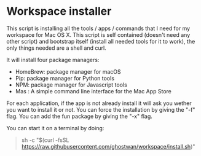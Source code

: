 # Workspace installer

This script is installing all the tools / apps / commands that I need for my workspace for Mac OS X.
This script is self contained (doesn't need any other script) and bootstrap itself (install all needed tools for it to work), the only things needed are a shell and curl.
  
It will install four package managers:
 - HomeBrew: package manager for macOS
 - Pip: package manager for Python tools
 - NPM: package manager for Javascript tools
 - Mas : A simple command line interface for the Mac App Store

For each application, if the app is not already install it will ask you wether you want to install it or not.
You can force the installation by giving the "-f" flag. You can add the fun package by giving the "-x" flag.

You can start it on a terminal by doing:

> sh -c "$(curl -fsSL https://raw.githubusercontent.com/ghostwan/workspace/install.sh)"


